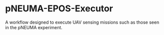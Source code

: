 # pNEUMA-EPOS-Executor
A workflow designed to execute UAV sensing missions such as those seen in the pNEUMA experiment.
